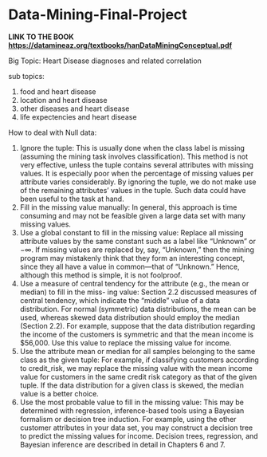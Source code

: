 # Data-Mining-Final-Project

**LINK TO THE BOOK https://datamineaz.org/textbooks/hanDataMiningConceptual.pdf**

Big Topic: Heart Disease diagnoses and related correlation

sub topics:
1. food and heart disease
2. location and heart disease
3. other diseases and heart disease
4. life expectencies and heart disease

How to deal with Null data:

1.  Ignore the tuple: This is usually done when the class label is missing (assuming the mining task 
involves classification). This method is not very effective, unless the tuple contains several attributes 
with missing values. It is especially poor when the percentage of missing values per attribute varies 
considerably. By ignoring the tuple, we do not make use of the remaining attributes’ values in the 
tuple. Such data could have been useful to the task at hand.
2.  Fill in the missing value manually: In general, this approach is time consuming and may not be 
feasible given a large data set with many missing values. 
3.  Use a global constant to fill in the missing value: Replace all missing attribute values by the same 
constant such as a label like  “Unknown”  or −∞. If missing values are replaced by, say,  “Unknown,” 
then the mining program may mistakenly think that they form an interesting concept, since they all 
have a value in common—that of  “Unknown.”  Hence, although this method is simple, it is not 
foolproof. 
4. Use a measure of central tendency for the attribute (e.g., the mean or median) to fill in the miss-
ing value: Section 2.2 discussed measures of central tendency, which indicate the “middle” value 
of a data distribution. For normal (symmetric) data distributions, the mean can be used, whereas 
skewed data distribution should employ the median (Section 2.2). For example, suppose that the 
data distribution regarding the income of the customers is symmetric and that the mean income is 
$56,000. Use this value to replace the missing value for  income.
5.  Use the attribute mean or median for all samples belonging to the same class as the given 
tuple: For example, if classifying customers according to  credit_risk, we may replace the missing 
value with the mean  income  value for customers in the same credit risk category as that of the given 
tuple. If the data distribution for a given class is skewed, the median value is a better choice.
6.  Use the most probable value to fill in the missing value: This may be determined with regression, 
inference-based tools using a Bayesian formalism or decision tree induction. For example, using the 
other customer attributes in your data set, you may construct a decision tree to predict the missing 
values for  income. Decision trees, regression, and Bayesian inference are described in detail in 
Chapters 6 and 7.

